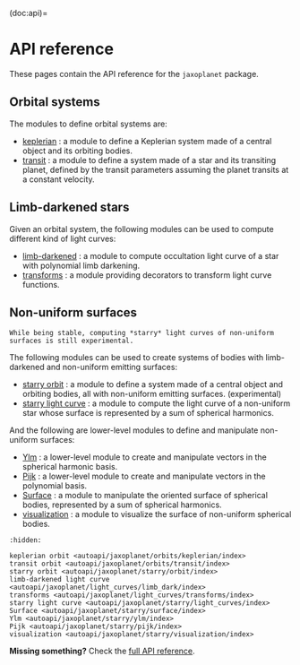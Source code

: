 (doc:api)=

# API reference

These pages contain the API reference for the `jaxoplanet` package.

## Orbital systems

The modules to define orbital systems are:

- [keplerian](jaxoplanet.orbits.keplerian) : a module to define a Keplerian system made of a central object and its orbiting bodies.
- [transit](jaxoplanet.orbits.transit) : a module to define a system made of a star and its transiting planet, defined by the transit parameters assuming the planet transits at a constant velocity.

## Limb-darkened stars

Given an orbital system, the following modules can be used to compute different kind of light curves:

- [limb-darkened](jaxoplanet.light_curves.limb_dark) : a module to compute occultation light curve of a star with polynomial limb darkening.
- [transforms](jaxoplanet.light_curves.transforms) : a module providing decorators to transform light curve functions.


## Non-uniform surfaces


```{warning}
While being stable, computing *starry* light curves of non-uniform surfaces is still experimental.
```

The following modules can be used to create systems of bodies with limb-darkened and non-uniform emitting surfaces:

- [starry orbit](jaxoplanet.starry.orbit) : a module to define a system made of a central object and orbiting bodies, all with non-uniform emitting surfaces. (experimental)
- [starry light curve](jaxoplanet.starry.light_curves) : a module to compute the light curve of a non-uniform star whose surface is represented by a sum of spherical harmonics.

And the following are lower-level modules to define and manipulate non-uniform surfaces:

- [Ylm](jaxoplanet.starry.ylm) : a lower-level module to create and manipulate vectors in the spherical harmonic basis.
- [Pijk](jaxoplanet.starry.polynomials) : a lower-level module to create and manipulate vectors in the polynomial basis.
- [Surface](jaxoplanet.starry.surface) : a module to manipulate the oriented surface of spherical bodies, represented by a sum of spherical harmonics.
- [visualization](jaxoplanet.starry.visualization) : a module to visualize the surface of non-uniform spherical bodies.


```{toctree}
:hidden:

keplerian orbit <autoapi/jaxoplanet/orbits/keplerian/index>
transit orbit <autoapi/jaxoplanet/orbits/transit/index>
starry orbit <autoapi/jaxoplanet/starry/orbit/index>
limb-darkened light curve <autoapi/jaxoplanet/light_curves/limb_dark/index>
transforms <autoapi/jaxoplanet/light_curves/transforms/index>
starry light curve <autoapi/jaxoplanet/starry/light_curves/index>
Surface <autoapi/jaxoplanet/starry/surface/index>
Ylm <autoapi/jaxoplanet/starry/ylm/index>
Pijk <autoapi/jaxoplanet/starry/pijk/index>
visualization <autoapi/jaxoplanet/starry/visualization/index>
```

**Missing something?** Check the [full API reference](autoapi/jaxoplanet/index).
